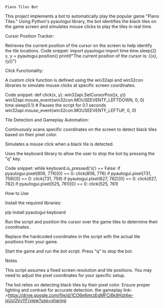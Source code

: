     Piano Tiles Bot

This project implements a bot to automatically play the popular game "Piano Tiles." Using Python's pyautogui library, the bot identifies the black tiles on the game screen and simulates mouse clicks to play the tiles in real time.

Cursor Position Tracker:

Retrieves the current position of the cursor on the screen to help identify the tile locations.
Code snippet:
import pyautogui
import time
time.sleep(2)
x, y = pyautogui.position()
print(f"The current position of the cursor is: ({x}, {y})")

Click Functionality:

A custom click function is defined using the win32api and win32con libraries to simulate mouse clicks at specific screen coordinates.

Code snippet:
def click(x, y):
    win32api.SetCursorPos((x, y))
    win32api.mouse_event(win32con.MOUSEEVENTF_LEFTDOWN, 0, 0)
    time.sleep(0.1) # Pauses the script for 0.1 seconds
    win32api.mouse_event(win32con.MOUSEEVENTF_LEFTUP, 0, 0)

Tile Detection and Gameplay Automation:

Continuously scans specific coordinates on the screen to detect black tiles based on their pixel color.

Simulates a mouse click when a black tile is detected.

Uses the keyboard library to allow the user to stop the bot by pressing the "q" key.

Code snippet:
while keyboard.is_pressed('q') == False:
    if pyautogui.pixel(806, 776)[0] == 0:
        click(806, 776)
    if pyautogui.pixel(731, 759)[0] == 0:
        click(731, 759)
    if pyautogui.pixel(627, 782)[0] == 0:
        click(627, 782)
    if pyautogui.pixel(525, 761)[0] == 0:
        click(525, 761)

How to Use

Install the required libraries:

pip install pyautogui keyboard

Run the script and position the cursor over the game tiles to determine their coordinates.

Replace the hardcoded coordinates in the script with the actual tile positions from your game.

Start the game and run the bot script. Press "q" to stop the bot.

Notes

This script assumes a fixed screen resolution and tile positions. You may need to adjust the pixel coordinates for your specific setup.

The bot relies on detecting black tiles by their pixel color. Ensure proper lighting and contrast for accurate detection.
the gameplay link->https://drive.google.com/file/d/1CO6e6mrzEgMFCi6k9Hzt4w-jsUcOVyYF/view?usp=sharing

